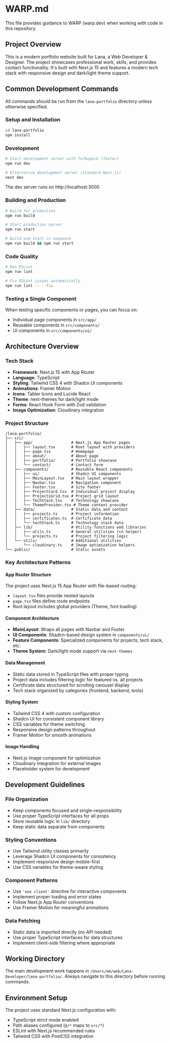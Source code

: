 # WARP.md

This file provides guidance to WARP (warp.dev) when working with code in this repository.

## Project Overview

This is a modern portfolio website built for Lana, a Web Developer & Designer. The project showcases professional work, skills, and provides contact functionality. It's built with Next.js 15 and features a modern tech stack with responsive design and dark/light theme support.

## Common Development Commands

All commands should be run from the `lana-portfolio` directory unless otherwise specified.

### Setup and Installation
```bash
cd lana-portfolio
npm install
```

### Development
```bash
# Start development server with Turbopack (faster)
npm run dev

# Alternative development server (standard Next.js)
next dev
```
The dev server runs on http://localhost:3000

### Building and Production
```bash
# Build for production
npm run build

# Start production server
npm run start

# Build and start in sequence
npm run build && npm run start
```

### Code Quality
```bash
# Run ESLint
npm run lint

# Fix ESLint issues automatically
npm run lint -- --fix
```

### Testing a Single Component
When testing specific components or pages, you can focus on:
- Individual page components in `src/app/`
- Reusable components in `src/components/`
- UI components in `src/components/ui/`

## Architecture Overview

### Tech Stack
- **Framework**: Next.js 15 with App Router
- **Language**: TypeScript
- **Styling**: Tailwind CSS 4 with Shadcn UI components
- **Animations**: Framer Motion
- **Icons**: Tabler Icons and Lucide React
- **Theme**: next-themes for dark/light mode
- **Forms**: React Hook Form with Zod validation
- **Image Optimization**: Cloudinary integration

### Project Structure
```
/lana-portfolio/
├── src/
│   ├── app/                 # Next.js App Router pages
│   │   ├── layout.tsx       # Root layout with providers
│   │   ├── page.tsx         # Homepage
│   │   ├── about/           # About page
│   │   ├── portfolio/       # Portfolio showcase
│   │   └── contact/         # Contact form
│   ├── components/          # Reusable React components
│   │   ├── ui/              # Shadcn UI components
│   │   ├── MainLayout.tsx   # Main layout wrapper
│   │   ├── Navbar.tsx       # Navigation component
│   │   ├── Footer.tsx       # Site footer
│   │   ├── ProjectCard.tsx  # Individual project display
│   │   ├── ProjectsGrid.tsx # Project grid layout
│   │   ├── TechStack.tsx    # Technology showcase
│   │   └── ThemeProvider.tsx # Theme context provider
│   ├── data/                # Static data and content
│   │   ├── projects.ts      # Project information
│   │   ├── certificates.ts  # Certificate data
│   │   └── techStack.ts     # Technology stack data
│   ├── lib/                 # Utility functions and libraries
│   │   ├── utils.ts         # General utilities (cn helper)
│   │   └── projects.ts      # Project filtering logic
│   └── utils/               # Additional utilities
│       └── cloudinary.ts    # Image optimization helpers
└── public/                  # Static assets
```

### Key Architecture Patterns

#### App Router Structure
The project uses Next.js 15 App Router with file-based routing:
- `layout.tsx` files provide nested layouts
- `page.tsx` files define route endpoints
- Root layout includes global providers (Theme, font loading)

#### Component Architecture
- **MainLayout**: Wraps all pages with Navbar and Footer
- **UI Components**: Shadcn-based design system in `components/ui/`
- **Feature Components**: Specialized components for projects, tech stack, etc.
- **Theme System**: Dark/light mode support via `next-themes`

#### Data Management
- Static data stored in TypeScript files with proper typing
- Project data includes filtering logic for featured vs. all projects
- Certificate data structured for scrolling carousel display
- Tech stack organized by categories (frontend, backend, tools)

#### Styling System
- Tailwind CSS 4 with custom configuration
- Shadcn UI for consistent component library
- CSS variables for theme switching
- Responsive design patterns throughout
- Framer Motion for smooth animations

#### Image Handling
- Next.js Image component for optimization
- Cloudinary integration for external images
- Placeholder system for development

## Development Guidelines

### File Organization
- Keep components focused and single-responsibility
- Use proper TypeScript interfaces for all props
- Store reusable logic in `lib/` directory
- Keep static data separate from components

### Styling Conventions
- Use Tailwind utility classes primarily
- Leverage Shadcn UI components for consistency
- Implement responsive design mobile-first
- Use CSS variables for theme-aware styling

### Component Patterns
- Use `'use client'` directive for interactive components
- Implement proper loading and error states
- Follow Next.js App Router conventions
- Use Framer Motion for meaningful animations

### Data Fetching
- Static data is imported directly (no API needed)
- Use proper TypeScript interfaces for data structures
- Implement client-side filtering where appropriate

## Working Directory
The main development work happens in `/Users/em/web/Lana-Developer/lana-portfolio/`. Always navigate to this directory before running commands.

## Environment Setup
The project uses standard Next.js configuration with:
- TypeScript strict mode enabled
- Path aliases configured (`@/*` maps to `src/*`)
- ESLint with Next.js recommended rules
- Tailwind CSS with PostCSS integration